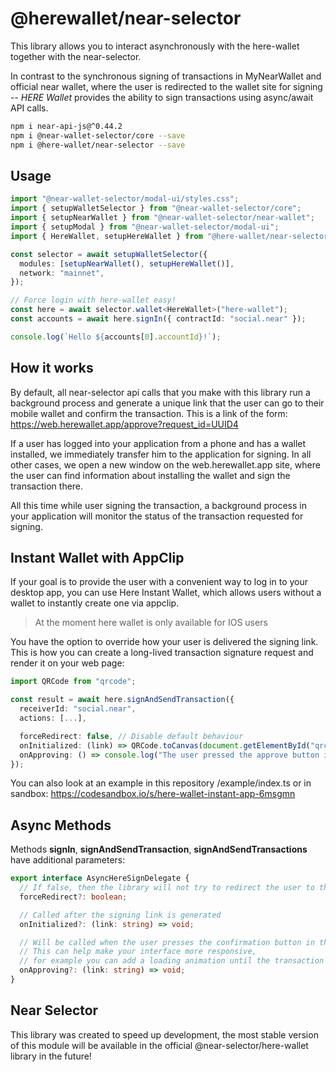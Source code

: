 # @herewallet/near-selector

This library allows you to interact asynchronously with the here-wallet together with the near-selector.

In contrast to the synchronous signing of transactions in MyNearWallet and official near wallet, where the user is redirected to the wallet site for signing -- *HERE Wallet* provides the ability to sign transactions using async/await API calls.

```bash
npm i near-api-js@^0.44.2
npm i @near-wallet-selector/core --save
npm i @here-wallet/near-selector --save
```

## Usage

```ts
import "@near-wallet-selector/modal-ui/styles.css";
import { setupWalletSelector } from "@near-wallet-selector/core";
import { setupNearWallet } from "@near-wallet-selector/near-wallet";
import { setupModal } from "@near-wallet-selector/modal-ui";
import { HereWallet, setupHereWallet } from "@here-wallet/near-selector";

const selector = await setupWalletSelector({
  modules: [setupNearWallet(), setupHereWallet()],
  network: "mainnet",
});

// Force login with here-wallet easy!
const here = await selector.wallet<HereWallet>("here-wallet");
const accounts = await here.signIn({ contractId: "social.near" });

console.log(`Hello ${accounts[0].accountId}!`);
```

## How it works

By default, all near-selector api calls that you make with this library run a background process and generate a unique link that the user can go to their mobile wallet and confirm the transaction. This is a link of the form: https://web.herewallet.app/approve?request_id=UUID4

If a user has logged into your application from a phone and has a wallet installed, we immediately transfer him to the application for signing. In all other cases, we open a new window on the web.herewallet.app site, where the user can find information about installing the wallet and sign the transaction there.

All this time while user signing the transaction, a background process in your application will monitor the status of the transaction requested for signing.


## Instant Wallet with AppClip

If your goal is to provide the user with a convenient way to log in to your desktop app, you can use Here Instant Wallet, which allows users without a wallet to instantly create one via appclip.

> At the moment here wallet is only available for IOS users

You have the option to override how your user is delivered the signing link.
This is how you can create a long-lived transaction signature request and render it on your web page:

```ts
import QRCode from "qrcode";

const result = await here.signAndSendTransaction({
  receiverId: "social.near",
  actions: [...],

  forceRedirect: false, // Disable default behaviour
  onInitialized: (link) => QRCode.toCanvas(document.getElementById("qrcode"), link);
  onApproving: () => console.log("The user pressed the approve button in the wallet!")
});

```

You can also look at an example in this repository /example/index.ts or in sandbox:
https://codesandbox.io/s/here-wallet-instant-app-6msgmn

## Async Methods

Methods **signIn**, **signAndSendTransaction**, **signAndSendTransactions** have additional parameters:

```ts
export interface AsyncHereSignDelegate {
  // If false, then the library will not try to redirect the user to the wallet
  forceRedirect?: boolean;

  // Called after the signing link is generated
  onInitialized?: (link: string) => void;

  // Will be called when the user presses the confirmation button in their wallet.
  // This can help make your interface more responsive, 
  // for example you can add a loading animation until the transaction is completed
  onApproving?: (link: string) => void;
}
```

## Near Selector 

This library was created to speed up development, the most stable version of this module will be available in the official @near-selector/here-wallet library in the future!
